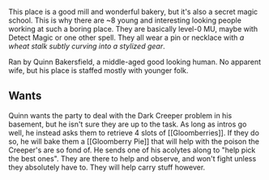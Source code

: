 This place is a good mill and wonderful bakery, but it's also a secret magic school. This is why there are ~8 young and interesting looking people working at such a boring place. They are basically level-0 MU, maybe with Detect Magic or one other spell. They all wear a pin or necklace with *a wheat stalk subtly curving into a stylized gear*.

Ran by Quinn Bakersfield, a middle-aged good looking human. No apparent wife, but his place is staffed mostly with younger folk. 

## Wants
Quinn wants the party to deal with the Dark Creeper problem in his basement, but he isn't sure they are up to the task. As long as intros go well, he instead asks them to retrieve 4 slots of [[Gloomberries]]. If they do so, he will bake them a [[Gloomberry Pie]] that will help with the poison the Creeper's are so fond of. He sends one of his acolytes along to "help pick the best ones". They are there to help and observe, and won't fight unless they absolutely have to. They will help carry stuff however.